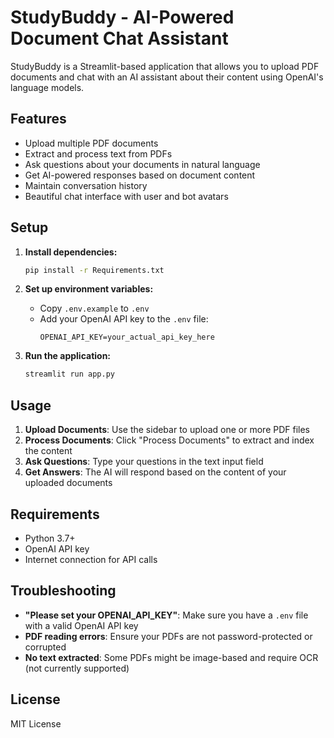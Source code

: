# StudyBuddy - AI-Powered Document Chat Assistant

StudyBuddy is a Streamlit-based application that allows you to upload PDF documents and chat with an AI assistant about their content using OpenAI's language models.

## Features

- Upload multiple PDF documents
- Extract and process text from PDFs
- Ask questions about your documents in natural language
- Get AI-powered responses based on document content
- Maintain conversation history
- Beautiful chat interface with user and bot avatars

## Setup

1. **Install dependencies:**

   ```bash
   pip install -r Requirements.txt
   ```

2. **Set up environment variables:**

   - Copy `.env.example` to `.env`
   - Add your OpenAI API key to the `.env` file:
     ```
     OPENAI_API_KEY=your_actual_api_key_here
     ```

3. **Run the application:**
   ```bash
   streamlit run app.py
   ```

## Usage

1. **Upload Documents**: Use the sidebar to upload one or more PDF files
2. **Process Documents**: Click "Process Documents" to extract and index the content
3. **Ask Questions**: Type your questions in the text input field
4. **Get Answers**: The AI will respond based on the content of your uploaded documents

## Requirements

- Python 3.7+
- OpenAI API key
- Internet connection for API calls

## Troubleshooting

- **"Please set your OPENAI_API_KEY"**: Make sure you have a `.env` file with a valid OpenAI API key
- **PDF reading errors**: Ensure your PDFs are not password-protected or corrupted
- **No text extracted**: Some PDFs might be image-based and require OCR (not currently supported)

## License

MIT License
